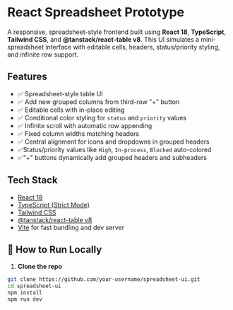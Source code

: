 # React Spreadsheet Prototype

A responsive, spreadsheet-style frontend built using **React 18**, **TypeScript**, **Tailwind CSS**, and **@tanstack/react-table v8**. This UI simulates a mini-spreadsheet interface with editable cells, headers, status/priority styling, and infinite row support.

## Features

- ✅ Spreadsheet-style table UI
- ✅ Add new grouped columns from third-row "+" button
- ✅ Editable cells with in-place editing
- ✅ Conditional color styling for `status` and `priority` values
- ✅ Infinite scroll with automatic row appending
- ✅ Fixed column widths matching headers
- ✅ Central alignment for icons and dropdowns in grouped headers
- ✅Status/priority values like `High`, `In-process`, `Blocked` auto-colored
- ✅"+" buttons dynamically add grouped headers and subheaders


## Tech Stack

- [React 18](https://reactjs.org/)
- [TypeScript (Strict Mode)](https://www.typescriptlang.org/)
- [Tailwind CSS](https://tailwindcss.com/)
- [@tanstack/react-table v8](https://tanstack.com/table/v8)
- [Vite](https://vitejs.dev/) for fast bundling and dev server

## 🧪 How to Run Locally

1. **Clone the repo**
```bash
git clone https://github.com/your-username/spreadsheet-ui.git
cd spreadsheet-ui
npm install
npm run dev


